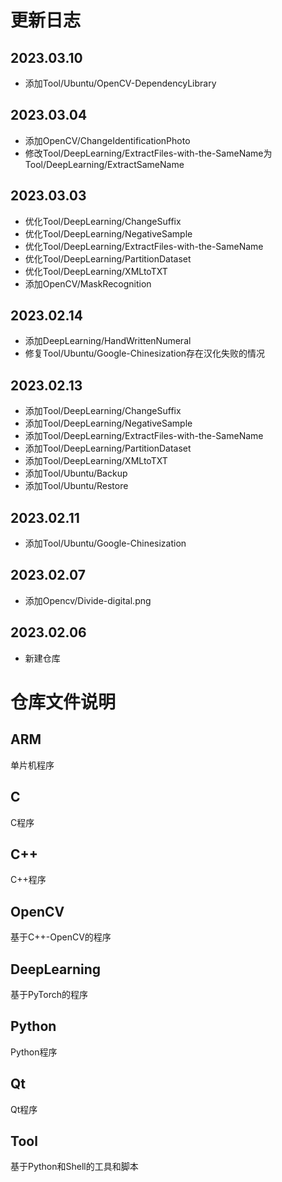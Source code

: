# 更新日志
## 2023.03.10
- 添加Tool/Ubuntu/OpenCV-DependencyLibrary
## 2023.03.04
- 添加OpenCV/ChangeIdentificationPhoto
- 修改Tool/DeepLearning/ExtractFiles-with-the-SameName为Tool/DeepLearning/ExtractSameName
## 2023.03.03
- 优化Tool/DeepLearning/ChangeSuffix
- 优化Tool/DeepLearning/NegativeSample
- 优化Tool/DeepLearning/ExtractFiles-with-the-SameName
- 优化Tool/DeepLearning/PartitionDataset
- 优化Tool/DeepLearning/XMLtoTXT
- 添加OpenCV/MaskRecognition
## 2023.02.14
- 添加DeepLearning/HandWrittenNumeral
- 修复Tool/Ubuntu/Google-Chinesization存在汉化失败的情况
## 2023.02.13
- 添加Tool/DeepLearning/ChangeSuffix
- 添加Tool/DeepLearning/NegativeSample
- 添加Tool/DeepLearning/ExtractFiles-with-the-SameName
- 添加Tool/DeepLearning/PartitionDataset
- 添加Tool/DeepLearning/XMLtoTXT
- 添加Tool/Ubuntu/Backup
- 添加Tool/Ubuntu/Restore
## 2023.02.11
- 添加Tool/Ubuntu/Google-Chinesization
## 2023.02.07
- 添加Opencv/Divide-digital.png
## 2023.02.06
- 新建仓库

# 仓库文件说明
## ARM
单片机程序
## C
C程序
## C++
C++程序
## OpenCV
基于C++-OpenCV的程序
## DeepLearning
基于PyTorch的程序
## Python
Python程序
## Qt
Qt程序
## Tool
基于Python和Shell的工具和脚本


